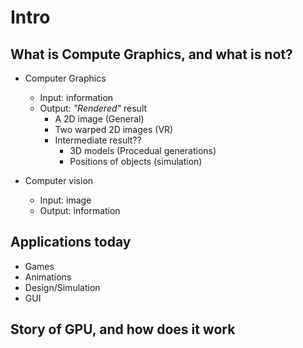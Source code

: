 # Intro

## What is Compute Graphics, and what is not?

* Computer Graphics
  - Input: information
  - Output: *"Rendered"* result
    - A 2D image (General)
    - Two warped 2D images (VR)
    - Intermediate result??
      - 3D models (Procedual generations)
      - Positions of objects (simulation)

* Computer vision
  - Input: image
  - Output: information

## Applications today
  - Games
  - Animations
  - Design/Simulation
  - GUI


## Story of GPU, and how does it work